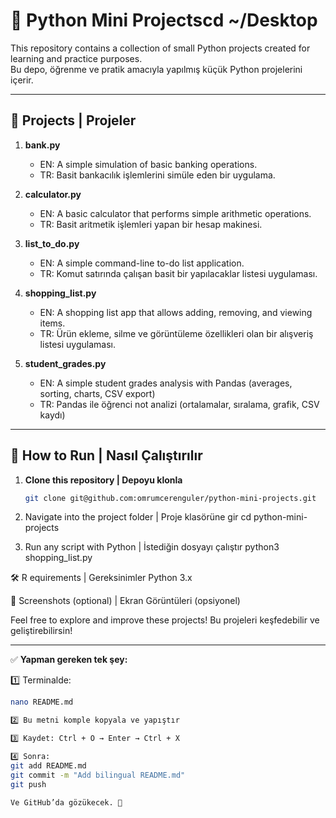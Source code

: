 # 🐍 Python Mini Projectscd ~/Desktop


This repository contains a collection of small Python projects created for learning and practice purposes.  
Bu depo, öğrenme ve pratik amacıyla yapılmış küçük Python projelerini içerir.  

---

## 📂 Projects | Projeler

1. **bank.py**
   - EN: A simple simulation of basic banking operations.
   - TR: Basit bankacılık işlemlerini simüle eden bir uygulama.

2. **calculator.py**
   - EN: A basic calculator that performs simple arithmetic operations.
   - TR: Basit aritmetik işlemleri yapan bir hesap makinesi.

3. **list_to_do.py**
   - EN: A simple command-line to-do list application.
   - TR: Komut satırında çalışan basit bir yapılacaklar listesi uygulaması.

4. **shopping_list.py**
   - EN: A shopping list app that allows adding, removing, and viewing items.
   - TR: Ürün ekleme, silme ve görüntüleme özellikleri olan bir alışveriş listesi uygulaması.

5. **student_grades.py**
   - EN: A simple student grades analysis with Pandas (averages, sorting, charts, CSV export)
   - TR: Pandas ile öğrenci not analizi (ortalamalar, sıralama, grafik, CSV kaydı)

---

## 🚀 How to Run | Nasıl Çalıştırılır

1. **Clone this repository | Depoyu klonla**  
   ```bash
   git clone git@github.com:omrumcerenguler/python-mini-projects.git

2. Navigate into the project folder | Proje klasörüne gir
cd python-mini-projects

3. Run any script with Python | İstediğin dosyayı çalıştır
python3 shopping_list.py

🛠 R equirements | Gereksinimler
Python 3.x

📸  Screenshots (optional) | Ekran Görüntüleri (opsiyonel)

Feel free to explore and improve these projects!
Bu projeleri keşfedebilir ve geliştirebilirsin!

---

✅ **Yapman gereken tek şey:**  

1️⃣ Terminalde:  

```bash
nano README.md

2️⃣ Bu metni komple kopyala ve yapıştır

3️⃣ Kaydet: Ctrl + O → Enter → Ctrl + X

4️⃣ Sonra:
git add README.md
git commit -m "Add bilingual README.md"
git push

Ve GitHub’da gözükecek. 🎉
